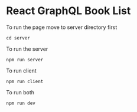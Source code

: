 # React GraphQL Book List

To run the page move to server directory first

```
cd server
```

To run the server

```
npm run server
```

To run client

```
npm run client
```

To run both

```
npm run dev
```
